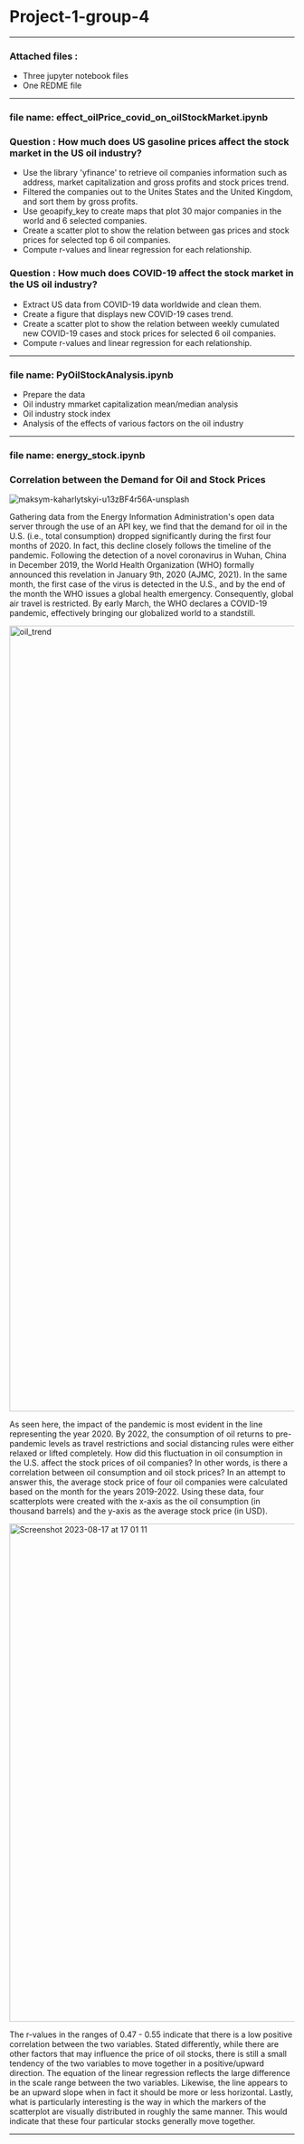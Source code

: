 # Project-1-group-4
---
### Attached files :
* Three jupyter notebook files
* One REDME file
---
### file name: effect_oilPrice_covid_on_oilStockMarket.ipynb
### Question : How much does US gasoline prices affect the stock market in the US oil industry?
* Use the library 'yfinance' to retrieve oil companies information such as address, market capitalization and gross profits and stock prices trend.
* Filtered  the companies out to the Unites States and the United Kingdom, and sort them by gross profits.
* Use geoapify_key to create maps that plot 30 major companies in the world and 6 selected companies.
* Create a scatter plot to show the relation between gas prices and stock prices for selected top 6 oil companies.
* Compute r-values and linear regression for each relationship.

### Question : How much does COVID-19 affect the stock market in the US oil industry?
* Extract US data from COVID-19 data worldwide and clean them. 
* Create a figure that displays new COVID-19 cases trend.
* Create a scatter plot to show the relation between weekly cumulated new COVID-19 cases and stock prices for selected 6 oil companies.
* Compute r-values and linear regression for each relationship.
----
### file name: PyOilStockAnalysis.ipynb
* Prepare the data
* Oil industry mmarket capitalization mean/median analysis
* Oil industry stock index
* Analysis of the effects of various factors on the oil industry
---- 
### file name: energy_stock.ipynb
### Correlation between the Demand for Oil and Stock Prices
![maksym-kaharlytskyi-u13zBF4r56A-unsplash](https://github.com/SIWhang213/Project-1-group-4/assets/137141385/500f11cf-8bc1-478b-837d-383e914413e9)

Gathering data from the Energy Information Administration's open data server through the use of an API key, we find that the demand for oil in the U.S. (i.e., total consumption) dropped significantly during the first four months of 2020. In fact, this decline closely follows the timeline of the pandemic. Following the detection of a novel coronavirus in Wuhan, China in December 2019, the World Health Organization (WHO) formally announced this revelation in January 9th, 2020 (AJMC, 2021). In the same month, the first case of the virus is detected in the U.S., and by the end of the month the WHO issues a global health emergency. Consequently, global air travel is restricted. By early March, the WHO declares a COVID-19 pandemic, effectively bringing our globalized world to a standstill. 

<img width="1388" alt="oil_trend" src="https://github.com/SIWhang213/Project-1-group-4/assets/137141385/322298b7-e501-4008-8f44-4d7d3e56e821">

As seen here, the impact of the pandemic is most evident in the line representing the year 2020. By 2022, the consumption of oil returns to pre-pandemic levels as travel restrictions and social distancing rules were either relaxed or lifted completely. How did this fluctuation in oil consumption in the U.S. affect the stock prices of oil companies? In other words, is there a correlation between oil consumption and oil stock prices? In an attempt to answer this, the average stock price of four oil companies were calculated based on the month for the years 2019-2022. Using these data, four scatterplots were created with the x-axis as the oil consumption (in thousand barrels) and the y-axis as the average stock price (in USD). 

<img width="880" alt="Screenshot 2023-08-17 at 17 01 11" src="https://github.com/SIWhang213/Project-1-group-4/assets/137141385/4adf064a-754f-43e9-89b5-61ee17a9e16f">

The r-values in the ranges of 0.47 - 0.55 indicate that there is a low positive correlation between the two variables. Stated differently, while there are other factors that may influence the price of oil stocks, there is still a small tendency of the two variables to move together in a positive/upward direction. The equation of the linear regression reflects the large difference in the scale range between the two variables. Likewise, the line appears to be an upward slope when in fact it should be more or less horizontal. Lastly, what is particularly interesting is the way in which the markers of the scatterplot are visually distributed in roughly the same manner. This would indicate that these four particular stocks generally move together. 

---


